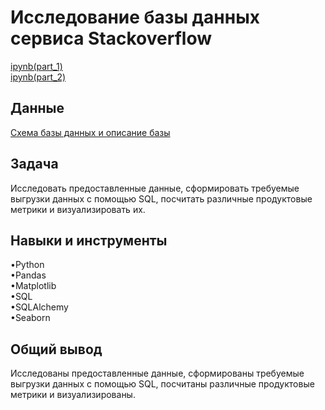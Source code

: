 <a name="lists"><h1>Исследование базы данных сервиса Stackoverflow</h1></a>
[ipynb(part_1)](https://github.com/natashkaau/portfolio/blob/eb708d7541b738fb07f4970cd7f609204c381d82/project_10/project_10.ipynb)   
[ipynb(part_2)](https://github.com/natashkaau/portfolio/blob/353107db53ab4a27ed77077117313f2ad4064bc4/project_10/project_10(2).ipynb)   
<a name="lists"><h2>Данные</h2></a>
[Схема базы данных и описание базы](https://code.s3.yandex.net/SQL%20for%20data%20and%20analytics/ER/advanced_sql_project.pdf)
<a name="lists"><h2>Задача</h2></a>
Исследовать предоставленные данные, сформировать требуемые выгрузки данных с помощью SQL, посчитать различные продуктовые метрики и визуализировать их.
<a name="lists"><h2>Навыки и инструменты</h2></a>
•Python  
•Pandas  
•Matplotlib  
•SQL  
•SQLAlchemy  
•Seaborn  
<a name="lists"><h2>Общий вывод</h2></a>
Исследованы предоставленные данные, сформированы требуемые выгрузки данных с помощью SQL, посчитаны различные продуктовые метрики и визуализированы.
